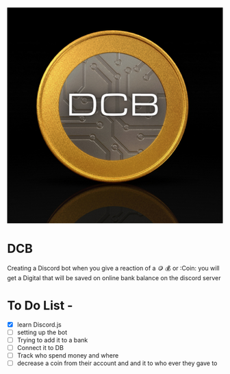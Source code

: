 ![DCB Logo](/DCB_logo.png)

# DCB

Creating a Discord bot when you give a reaction of a :coin: :moneybag: or :Coin: you will get a Digital that will be saved on online bank balance on the discord server

# To Do List -

- [x] learn Discord.js
- [ ] setting up the bot
- [ ] Trying to add it to a bank
- [ ] Connect it to DB
- [ ] Track who spend money and where
- [ ] decrease a coin from their account and and it to who ever they gave to
